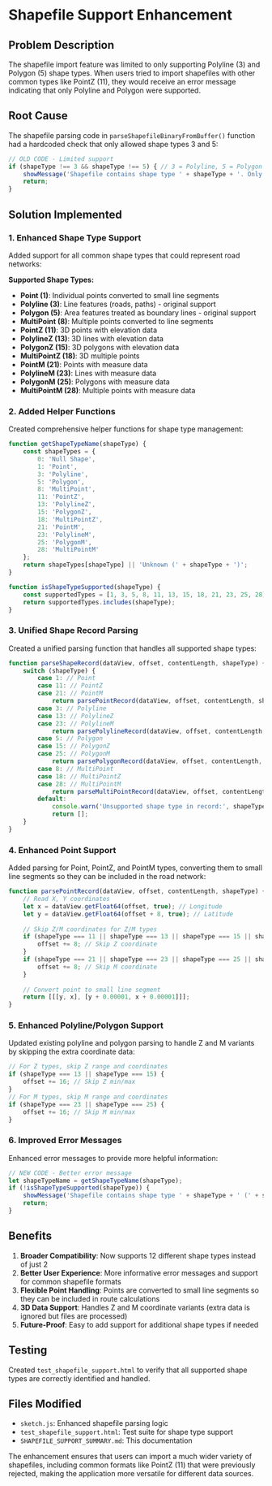 # Shapefile Support Enhancement

## Problem Description
The shapefile import feature was limited to only supporting Polyline (3) and Polygon (5) shape types. When users tried to import shapefiles with other common types like PointZ (11), they would receive an error message indicating that only Polyline and Polygon were supported.

## Root Cause
The shapefile parsing code in `parseShapefileBinaryFromBuffer()` function had a hardcoded check that only allowed shape types 3 and 5:

```javascript
// OLD CODE - Limited support
if (shapeType !== 3 && shapeType !== 5) { // 3 = Polyline, 5 = Polygon
    showMessage('Shapefile contains shape type ' + shapeType + '. Only Polyline (3) and Polygon (5) are supported for road networks.');
    return;
}
```

## Solution Implemented

### 1. Enhanced Shape Type Support
Added support for all common shape types that could represent road networks:

**Supported Shape Types:**
- **Point (1)**: Individual points converted to small line segments
- **Polyline (3)**: Line features (roads, paths) - original support
- **Polygon (5)**: Area features treated as boundary lines - original support
- **MultiPoint (8)**: Multiple points converted to line segments
- **PointZ (11)**: 3D points with elevation data
- **PolylineZ (13)**: 3D lines with elevation data
- **PolygonZ (15)**: 3D polygons with elevation data
- **MultiPointZ (18)**: 3D multiple points
- **PointM (21)**: Points with measure data
- **PolylineM (23)**: Lines with measure data
- **PolygonM (25)**: Polygons with measure data
- **MultiPointM (28)**: Multiple points with measure data

### 2. Added Helper Functions
Created comprehensive helper functions for shape type management:

```javascript
function getShapeTypeName(shapeType) {
    const shapeTypes = {
        0: 'Null Shape',
        1: 'Point',
        3: 'Polyline',
        5: 'Polygon',
        8: 'MultiPoint',
        11: 'PointZ',
        13: 'PolylineZ',
        15: 'PolygonZ',
        18: 'MultiPointZ',
        21: 'PointM',
        23: 'PolylineM',
        25: 'PolygonM',
        28: 'MultiPointM'
    };
    return shapeTypes[shapeType] || 'Unknown (' + shapeType + ')';
}

function isShapeTypeSupported(shapeType) {
    const supportedTypes = [1, 3, 5, 8, 11, 13, 15, 18, 21, 23, 25, 28];
    return supportedTypes.includes(shapeType);
}
```

### 3. Unified Shape Record Parsing
Created a unified parsing function that handles all supported shape types:

```javascript
function parseShapeRecord(dataView, offset, contentLength, shapeType) {
    switch (shapeType) {
        case 1: // Point
        case 11: // PointZ
        case 21: // PointM
            return parsePointRecord(dataView, offset, contentLength, shapeType);
        case 3: // Polyline
        case 13: // PolylineZ
        case 23: // PolylineM
            return parsePolylineRecord(dataView, offset, contentLength, shapeType);
        case 5: // Polygon
        case 15: // PolygonZ
        case 25: // PolygonM
            return parsePolygonRecord(dataView, offset, contentLength, shapeType);
        case 8: // MultiPoint
        case 18: // MultiPointZ
        case 28: // MultiPointM
            return parseMultiPointRecord(dataView, offset, contentLength, shapeType);
        default:
            console.warn('Unsupported shape type in record:', shapeType);
            return [];
    }
}
```

### 4. Enhanced Point Support
Added parsing for Point, PointZ, and PointM types, converting them to small line segments so they can be included in the road network:

```javascript
function parsePointRecord(dataView, offset, contentLength, shapeType) {
    // Read X, Y coordinates
    let x = dataView.getFloat64(offset, true); // Longitude
    let y = dataView.getFloat64(offset + 8, true); // Latitude
    
    // Skip Z/M coordinates for Z/M types
    if (shapeType === 11 || shapeType === 13 || shapeType === 15 || shapeType === 18) {
        offset += 8; // Skip Z coordinate
    }
    if (shapeType === 21 || shapeType === 23 || shapeType === 25 || shapeType === 28) {
        offset += 8; // Skip M coordinate
    }
    
    // Convert point to small line segment
    return [[[y, x], [y + 0.00001, x + 0.00001]]];
}
```

### 5. Enhanced Polyline/Polygon Support
Updated existing polyline and polygon parsing to handle Z and M variants by skipping the extra coordinate data:

```javascript
// For Z types, skip Z range and coordinates
if (shapeType === 13 || shapeType === 15) {
    offset += 16; // Skip Z min/max
}
// For M types, skip M range and coordinates  
if (shapeType === 23 || shapeType === 25) {
    offset += 16; // Skip M min/max
}
```

### 6. Improved Error Messages
Enhanced error messages to provide more helpful information:

```javascript
// NEW CODE - Better error message
let shapeTypeName = getShapeTypeName(shapeType);
if (!isShapeTypeSupported(shapeType)) {
    showMessage('Shapefile contains shape type ' + shapeType + ' (' + shapeTypeName + '). Supported types: Point, PointZ, PointM, Polyline, PolylineZ, PolylineM, Polygon, PolygonZ, PolygonM, MultiPoint, MultiPointZ, MultiPointM.');
    return;
}
```

## Benefits

1. **Broader Compatibility**: Now supports 12 different shape types instead of just 2
2. **Better User Experience**: More informative error messages and support for common shapefile formats
3. **Flexible Point Handling**: Points are converted to small line segments so they can be included in route calculations
4. **3D Data Support**: Handles Z and M coordinate variants (extra data is ignored but files are processed)
5. **Future-Proof**: Easy to add support for additional shape types if needed

## Testing
Created `test_shapefile_support.html` to verify that all supported shape types are correctly identified and handled.

## Files Modified
- `sketch.js`: Enhanced shapefile parsing logic
- `test_shapefile_support.html`: Test suite for shape type support
- `SHAPEFILE_SUPPORT_SUMMARY.md`: This documentation

The enhancement ensures that users can import a much wider variety of shapefiles, including common formats like PointZ (11) that were previously rejected, making the application more versatile for different data sources. 